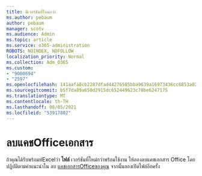 ```yaml
---
title: มีเวอร์ชันที่ใหม่กว่า
ms.author: pebaum
author: pebaum
manager: scotv
ms.audience: Admin
ms.topic: article
ms.service: o365-administration
ROBOTS: NOINDEX, NOFOLLOW
localization_priority: Normal
ms.collection: Adm_O365
ms.custom:
- "9000694"
- "2597"
ms.openlocfilehash: 141aafa8cb2287dfad44276505bba9639a16973436cc6853a026f9cc5ee44863
ms.sourcegitcommit: b5f7da89a650d2915dc652449623c78be6247175
ms.translationtype: MT
ms.contentlocale: th-TH
ms.lasthandoff: 08/05/2021
ms.locfileid: "53917802"
---
```

# <a name="delete-the-office-document-cache"></a>ลบแคชOfficeเอกสาร

ถ้าคุณได้รับพร้อมท์Excelว่า **ไฟล์** เวอร์ชันที่ใหม่กว่าพร้อมใช้งาน ให้ลองลบแคชเอกสาร Office โดยปฏิบัติตามคําแนะนําใน ลบ [แคชเอกสารOfficeของคุณ](https://support.office.com/article/b1d3765e-d71b-4bb8-99ca-acd22c42995d) จากนั้นลองเปิดไฟล์อีกครั้ง
